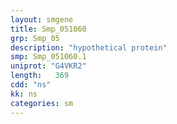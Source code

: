 ```yaml
---
layout: smgene
title: Smp_051060
grp: Smp_05
description: "hypothetical protein"
smp: Smp_051060.1
uniprot: "G4VKR2"
length:   369
cdd: "ns"
kk: ns
categories: sm
---
```

